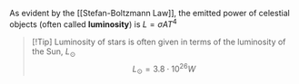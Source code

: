 As evident by the [[Stefan-Boltzmann Law]], the emitted power of celestial objects (often called **luminosity**) is $L=\sigma AT^4$

> [!Tip] Luminosity of stars is often given in terms of the luminosity of the Sun, $L_{\odot}$
> $$L_{\odot}=3.8\cdot10^{26}W$$

